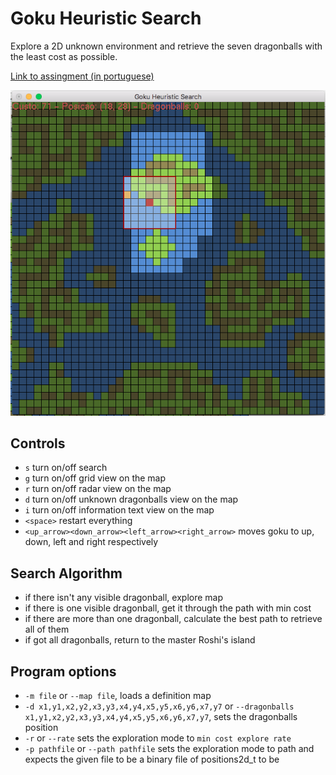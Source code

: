 # Goku Heuristic Search

Explore a 2D unknown environment and retrieve the seven dragonballs with the least cost as possible.

[Link to assingment (in portuguese)](https://github.com/carloscdias/goku-heuristic-search/blob/master/images/assignment.pdf)

![Running program](https://raw.githubusercontent.com/carloscdias/goku-heuristic-search/master/images/example.png)

## Controls

 * `s` turn on/off search
 * `g` turn on/off grid view on the map
 * `r` turn on/off radar view on the map
 * `d` turn on/off unknown dragonballs view on the map
 * `i` turn on/off information text view on the map
 * `<space>` restart everything
 * `<up_arrow><down_arrow><left_arrow><right_arrow>` moves goku to up, down, left and right respectively

## Search Algorithm

 * if there isn't any visible dragonball, explore map
 * if there is one visible dragonball, get it through the path with min cost
 * if there are more than one dragonball, calculate the best path to retrieve all of them
 * if got all dragonballs, return to the master Roshi's island

## Program options

 * `-m file` or `--map file`, loads a definition map
 * `-d x1,y1,x2,y2,x3,y3,x4,y4,x5,y5,x6,y6,x7,y7` or `--dragonballs x1,y1,x2,y2,x3,y3,x4,y4,x5,y5,x6,y6,x7,y7`, sets the dragonballs position
 * `-r` or `--rate` sets the exploration mode to `min cost explore rate`
 * `-p pathfile` or `--path pathfile` sets the exploration mode to path and expects the given file to be a binary file of positions2d_t to be

